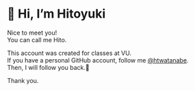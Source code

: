 # 👋 Hi, I’m Hitoyuki
Nice to meet you!  
You can call me Hito.

This account was created for classes at VU.  
If you have a personal GitHub account, follow me [@htwatanabe](https://github.com/htwatanabe).  
Then, I will follow you back.🤝

Thank you.
